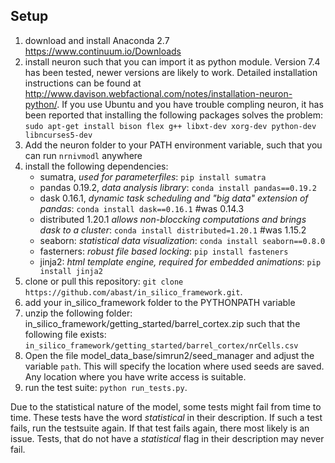 ## Setup
 1. download and install Anaconda 2.7 https://www.continuum.io/Downloads
 2. install neuron such that you can import it as python module. Version 7.4 has been tested, newer versions are likely to work. Detailed installation instructions can be found at http://www.davison.webfactional.com/notes/installation-neuron-python/. If you use Ubuntu and you have trouble compling neuron, it has been reported that installing the following packages solves the problem: `sudo apt-get install bison flex g++ libxt-dev xorg-dev python-dev libncurses5-dev`
 3. Add the neuron folder to your PATH environment variable, such that you can run `nrnivmodl` anywhere
 3. install the following dependencies:
    - sumatra, *used for parameterfiles*: `pip install sumatra`
    - pandas 0.19.2, *data analysis library*: `conda install pandas==0.19.2`
    - dask 0.16.1, *dynamic task scheduling and "big data" extension of pandas*: `conda install dask==0.16.1` #was 0.14.3
    - distributed 1.20.1 *allows non-bloccking computations and brings dask to a cluster*: `conda install distributed=1.20.1` #was 1.15.2
    - seaborn: *statistical data visualization*: `conda install seaborn==0.8.0`
    - fasterners: *robust file based locking*: `pip install fasteners`
    - jinja2: *html template engine, required for embedded animations*: `pip install jinja2`
 4. clone or pull this repository: `git clone https://github.com/abast/in_silico_framework.git`. 
 5. add your in_silico_framework folder to the PYTHONPATH variable
 6. unzip the following folder: in_silico_framework/getting_started/barrel_cortex.zip such that the following file exists: `in_silico_framework/getting_started/barrel_cortex/nrCells.csv`
 6. Open the file model_data_base/simrun2/seed_manager and adjust the variable `path`. This will specify the location where used seeds are saved. Any location where you have write access is suitable.
 7. run the test suite: `python run_tests.py`. 
 
 Due to the statistical nature of the model, some tests might fail from time to time. These tests have the word _statistical_ in their description. If such a test fails, run the testsuite again. If that test fails again, there most likely is an issue. Tests, that do not have a _statistical_ flag in their description may never fail.
